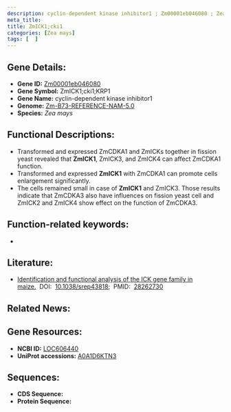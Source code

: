 ```yaml
---
description: cyclin-dependent kinase inhibitor1 ; Zm00001eb046080 ; Zea mays
meta_title:
title: ZmICK1;cki1
categories: [Zea mays]
tags: [  ]
---
```


## Gene Details:
- **Gene ID:**	[Zm00001eb046080](https://www.maizegdb.org/gene_center/gene/Zm00001eb046080)
- **Gene Symbol:** ZmICK1;cki1;KRP1
- **Gene Name:** cyclin-dependent kinase inhibitor1
- **Genome:** [Zm-B73-REFERENCE-NAM-5.0](https://www.maizegdb.org/genome/assembly/Zm-B73-REFERENCE-NAM-5.0)
- **Species:** *Zea mays*

## Functional Descriptions:
   - Transformed and expressed ZmCDKA1 and ZmICKs together in fission yeast revealed that **ZmICK1**, ZmICK3, and ZmICK4 can affect ZmCDKA1 function.
   - Transformed and expressed **ZmICK1** with ZmCDKA1 can promote cells enlargement significantly.
   - The cells remained small in case of **ZmICK1** and ZmICK3. Those results indicate that ZmCDKA3 also have influences on fission yeast cell and ZmICK2 and ZmICK4 show effect on the function of ZmCDKA3.

## Function-related keywords:
- [](/tags//)

## Literature:
   - [Identification and functional analysis of the ICK gene family in maize.]( https://www.nature.com/articles/srep43818)&nbsp;&nbsp;DOI:&nbsp;&nbsp;[10.1038/srep43818](https://www.nature.com/articles/srep43818);&nbsp;&nbsp;PMID:&nbsp;&nbsp;[28262730](https://pubmed.ncbi.nlm.nih.gov/28262730/)

## Related News:

## Gene Resources:
- **NCBI ID:**  [LOC606440](https://www.ncbi.nlm.nih.gov/gene/?term=LOC606440)
- **UniProt accessions:** [A0A1D6KTN3](https://www.uniprot.org/uniprotkb/A0A1D6KTN3/entry)



## Sequences:
- **CDS Sequence:**
- **Protein Sequence:**
